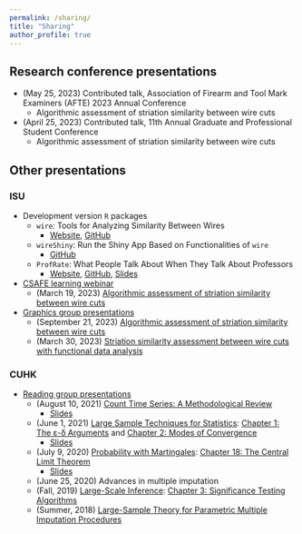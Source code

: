```yaml
---
permalink: /sharing/
title: "Sharing"
author_profile: true
---
```


## Research conference presentations

- (May 25, 2023) Contributed talk, Association of Firearm and Tool Mark Examiners (AFTE) 2023 Annual Conference
    - Algorithmic assessment of striation similarity between wire cuts
- (April 25, 2023) Contributed talk, 11th Annual Graduate and Professional Student Conference
    - Algorithmic assessment of striation similarity between wire cuts

## Other presentations

### ISU
- Development version `R` packages
    - `wire`: Tools for Analyzing Similarity Between Wires
        - [Website](https://yuhangtom.github.io/wire/),
        [GitHub](https://github.com/YuhangTom/wire)
    - `wireShiny`: Run the Shiny App Based on Functionalities of `wire`
        - [GitHub](https://github.com/YuhangTom/wireShiny)
    - `ProfRate`: What People Talk About When They Talk About Professors
        - [Website](https://m-fili.github.io/ProfRate/),
        [GitHub](https://github.com/m-fili/ProfRate),
        [Slides](https://drive.google.com/file/d/1i6fDxfNZ8XAOJ2dF_UlxQx1sL2uAs075/view)
- [CSAFE learning webinar](https://learn.forensicstats.org/?page=1&pagename=Webinars)
    - (March 19, 2023) [Algorithmic assessment of striation similarity between wire cuts](https://learn.forensicstats.org/product?catalog=WB240319)
- [Graphics group presentations](https://isu-graphicsgroup.github.io/gg-blog/)
    - (September 21, 2023) [Algorithmic assessment of striation similarity between wire cuts](https://isu-graphicsgroup.github.io/gg-blog/posts/2023-Fall/2023-09-21-algorithmic_assessment/)
    - (March 30, 2023) [Striation similarity assessment between wire cuts with functional data analysis](https://isu-graphicsgroup.github.io/gg-blog/posts/2023-Spring/2023-03-30-Striation-similarity-assessment/)


### CUHK
- [Reading group presentations](https://sites.google.com/site/kwchankeith/e-learning/reading-group)
    - (August 10, 2021) [Count Time Series: A Methodological Review](https://www.tandfonline.com/doi/abs/10.1080/01621459.2021.1904957?journalCode=uasa20)
        - [Slides](https://drive.google.com/file/d/1f4w84om8-iRFVFKOnzhjv8kamCQ7z9U6/view)
    - (June 1, 2021) [Large Sample Techniques for Statistics](https://link.springer.com/book/10.1007/978-1-4419-6827-2): [Chapter 1: The ε-δ Arguments](https://link.springer.com/chapter/10.1007/978-1-4419-6827-2_1) and [Chapter 2: Modes of Convergence](https://link.springer.com/chapter/10.1007/978-1-4419-6827-2_2)
        - [Slides](https://drive.google.com/file/d/1XPkfY9jU3Uo7jVHMG56ydGQI5Or_PXqA/view)
    - (July 9, 2020) [Probability with Martingales](https://www.cambridge.org/highereducation/books/probability-with-martingales/B4CFCE0D08930FB46C6E93E775503926#overview): [Chapter 18: The Central Limit Theorem](https://www.cambridge.org/highereducation/books/probability-with-martingales/B4CFCE0D08930FB46C6E93E775503926/the-central-limit-theorem/547E472FDC0321CA92DE81D79BF76573)
        - [Slides](https://drive.google.com/file/d/1i8ej9k8pgqTkKo5Lyt-pzNGOKmy3vIi1/view)
    - (June 25, 2020) Advances in multiple imputation
    - (Fall, 2019) [Large-Scale Inference](https://www.cambridge.org/core/books/largescale-inference/A0B183B0080A92966497F12CE5D12589): [Chapter 3: Significance Testing Algorithms](https://www.cambridge.org/core/books/abs/largescale-inference/significance-testing-algorithms/BACC5CDFA5403FA2A727F12239D30C05)
    - (Summer, 2018) [Large-Sample Theory for Parametric Multiple Imputation Procedures](https://www.jstor.org/stable/2337494)
    
